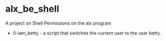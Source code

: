# alx_be_shell
A project on Shell Permissions on the alx program

* 0-iam_betty - a script that switches the current user to the user betty.
